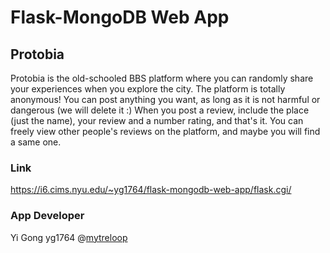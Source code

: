 # Flask-MongoDB Web App
## Protobia

Protobia is the old-schooled BBS platform where you can randomly share your experiences when you explore the city.
The platform is totally anonymous! You can post anything you want, as long as it is not harmful or dangerous (we will delete it :)
When you post a review, include the place (just the name), your review and a number rating, and that's it.
You can freely view other people's reviews on the platform, and maybe you will find a same one.

### Link
https://i6.cims.nyu.edu/~yg1764/flask-mongodb-web-app/flask.cgi/
### App Developer
Yi Gong yg1764 @[mytreloop](https://github.com/mytreloop)
